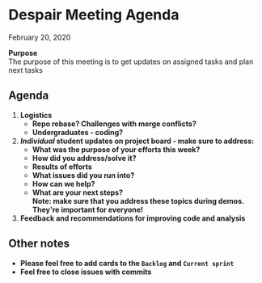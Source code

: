# Despair Meeting Agenda

February 20, 2020

**Purpose**  
The purpose of this meeting is to get updates on assigned tasks and plan next tasks

## Agenda
1. **Logistics**
    - **Repo rebase?  Challenges with merge conflicts?**
    - **Undergraduates - coding?**
2. **_Individual_ student updates on project board - make sure to address:**  
    - **What was the purpose of your efforts this week?**    
    - **How did you address/solve it?**  
    - **Results of efforts**  
    - **What issues did you run into?**  
    - **How can we help?**  
    - **What are your next steps?**    
   **Note:  make sure that you address these topics during demos.  They're important for everyone!**
3. **Feedback and recommendations for improving code and analysis**

## Other notes
- **Please feel free to add cards to the `Backlog` and `Current sprint`**
- **Feel free to close issues with commits**
